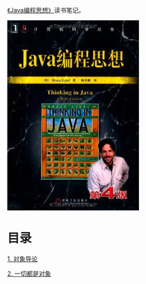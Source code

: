 [《Java编程思想》](https://book.douban.com/subject/2130190/)读书笔记。

![](img/cover.jpg)

# 目录

[1. 对象导论](对象导论.md)

[2. 一切都是对象](一切都是对象.md)

